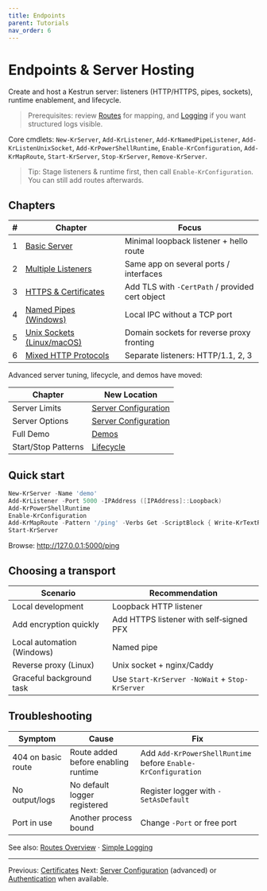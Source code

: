 ```yaml
---
title: Endpoints
parent: Tutorials
nav_order: 6
---
```


# Endpoints & Server Hosting

Create and host a Kestrun server: listeners (HTTP/HTTPS, pipes, sockets), runtime enablement, and lifecycle.

> Prerequisites: review [Routes](../2.routes/index) for mapping, and [Logging](../5.logging/1.Simple-Logging) if you want structured logs visible.

Core cmdlets:
`New-KrServer`, `Add-KrListener`, `Add-KrNamedPipeListener`, `Add-KrListenUnixSocket`,
`Add-KrPowerShellRuntime`, `Enable-KrConfiguration`, `Add-KrMapRoute`, `Start-KrServer`,
`Stop-KrServer`, `Remove-KrServer`.

> Tip: Stage listeners & runtime first, then call `Enable-KrConfiguration`. You can still add routes afterwards.

## Chapters

| #   | Chapter                                         | Focus                                           |
| --- | ----------------------------------------------- | ----------------------------------------------- |
| 1   | [Basic Server](./1.Basic-Server)                | Minimal loopback listener + hello route         |
| 2   | [Multiple Listeners](./2.Multiple-Listeners)    | Same app on several ports / interfaces          |
| 3   | [HTTPS & Certificates](./3.Https)               | Add TLS with `-CertPath` / provided cert object |
| 4   | [Named Pipes (Windows)](./4.Named-Pipes)        | Local IPC without a TCP port                    |
| 5   | [Unix Sockets (Linux/macOS)](./5.Unix-Sockets)  | Domain sockets for reverse proxy fronting       |
| 6   | [Mixed HTTP Protocols](./6.Mixed-HttpProtocols) | Separate listeners: HTTP/1.1, 2, 3              |

Advanced server tuning, lifecycle, and demos have moved:

| Chapter             | New Location                                                        |
| ------------------- | ------------------------------------------------------------------- |
| Server Limits       | [Server Configuration](../13.server-configuration/1.Server-Limits)  |
| Server Options      | [Server Configuration](../13.server-configuration/2.Server-Options) |
| Full Demo           | [Demos](../15.demos/index)                                          |
| Start/Stop Patterns | [Lifecycle](../14.lifecycle/1.Start-Stop)                           |

## Quick start

```powershell
New-KrServer -Name 'demo'
Add-KrListener -Port 5000 -IPAddress ([IPAddress]::Loopback)
Add-KrPowerShellRuntime
Enable-KrConfiguration
Add-KrMapRoute -Pattern '/ping' -Verbs Get -ScriptBlock { Write-KrTextResponse 'pong' }
Start-KrServer
```

Browse: <http://127.0.0.1:5000/ping>

## Choosing a transport

| Scenario                   | Recommendation                                 |
| -------------------------- | ---------------------------------------------- |
| Local development          | Loopback HTTP listener                         |
| Add encryption quickly     | Add HTTPS listener with self‑signed PFX        |
| Local automation (Windows) | Named pipe                                     |
| Reverse proxy (Linux)      | Unix socket + nginx/Caddy                      |
| Graceful background task   | Use `Start-KrServer -NoWait` + `Stop-KrServer` |

## Troubleshooting

| Symptom            | Cause                               | Fix                                                           |
| ------------------ | ----------------------------------- | ------------------------------------------------------------- |
| 404 on basic route | Route added before enabling runtime | Add `Add-KrPowerShellRuntime` before `Enable-KrConfiguration` |
| No output/logs     | No default logger registered        | Register logger with `-SetAsDefault`                          |
| Port in use        | Another process bound               | Change `-Port` or free port                                   |

See also: [Routes Overview](../2.routes/index) · [Simple Logging](../5.logging/1.Simple-Logging)

---

Previous: [Certificates](../6.certificates/index)
Next: [Server Configuration](../13.server-configuration/index) (advanced) or [Authentication](../8.authentication/index) when available.
